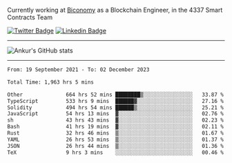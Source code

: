 Currently working at [Biconomy](https://biconomy.io/) as a Blockchain Engineer, in the 4337 Smart Contracts Team

 [![Twitter Badge](https://img.shields.io/badge/-@ankurdubey521-1ca0f1?style=flat-square&labelColor=1ca0f1&logo=twitter&logoColor=white&link=https://twitter.com/ankurdubey521)](https://twitter.com/ankurdubey521) [![Linkedin Badge](https://img.shields.io/badge/-ankurdubey521-blue?style=flat-square&logo=Linkedin&logoColor=white&link=https://www.linkedin.com/in/ankurdubey521/)](https://www.linkedin.com/in/ankurdubey521/)

<hr/>

![Ankur's GitHub stats](https://github-readme-stats.vercel.app/api?username=ankurdubey521&count_private=true&theme=radical)

<hr/>

<!--START_SECTION:waka-->

```txt
From: 19 September 2021 - To: 02 December 2023

Total Time: 1,963 hrs 5 mins

Other              664 hrs 52 mins ████████▒░░░░░░░░░░░░░░░░   33.87 %
TypeScript         533 hrs 9 mins  ██████▓░░░░░░░░░░░░░░░░░░   27.16 %
Solidity           494 hrs 54 mins ██████▒░░░░░░░░░░░░░░░░░░   25.21 %
JavaScript         54 hrs 13 mins  ▓░░░░░░░░░░░░░░░░░░░░░░░░   02.76 %
sh                 43 hrs 43 mins  ▓░░░░░░░░░░░░░░░░░░░░░░░░   02.23 %
Bash               41 hrs 19 mins  ▓░░░░░░░░░░░░░░░░░░░░░░░░   02.11 %
Rust               32 hrs 46 mins  ▒░░░░░░░░░░░░░░░░░░░░░░░░   01.67 %
YAML               26 hrs 53 mins  ▒░░░░░░░░░░░░░░░░░░░░░░░░   01.37 %
JSON               26 hrs 44 mins  ▒░░░░░░░░░░░░░░░░░░░░░░░░   01.36 %
TeX                9 hrs 3 mins    ░░░░░░░░░░░░░░░░░░░░░░░░░   00.46 %
```

<!--END_SECTION:waka-->
